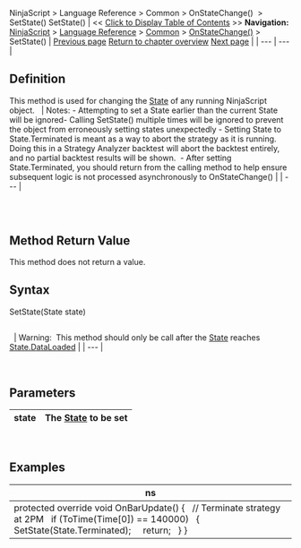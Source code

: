 ﻿
NinjaScript > Language Reference > Common > OnStateChange()  > SetState()
SetState() 
| << [Click to Display Table of Contents](setstate.md) >> **Navigation:**     [NinjaScript](ninjascript-1.md) > [Language Reference](language_reference_wip-1.md) > [Common](common-1.md) > [OnStateChange()](onstatechange-1.md) > SetState() | [Previous page](onstatechange-1.md) [Return to chapter overview](onstatechange-1.md) [Next page](state-1.md) |
| --- | --- |
## Definition
This method is used for changing the [State](state-1.md) of any running NinjaScript object.
 
| Notes: - Attempting to set a State earlier than the current State will be ignored- Calling SetState() multiple times will be ignored to prevent the object from erroneously setting states unexpectedly - Setting State to State.Terminated is meant as a way to abort the strategy as it is running. Doing this in a Strategy Analyzer backtest will abort the backtest entirely, and no partial backtest results will be shown.  - After setting State.Terminated, you should return from the calling method to help ensure subsequent logic is not processed asynchronously to OnStateChange() |
| --- |

## 
 
## Method Return Value
This method does not return a value.
## 
## 
## Syntax
SetState(State state)
## 
 
| Warning:  This method should only be call after the [State](state-1.md) reaches [State.DataLoaded](state-1.md) |
| --- |

 
## 
## Parameters
| state | The [State](state-1.md) to be set |
| --- | --- |

 
## Examples
| ns |
| --- |
| protected override void OnBarUpdate() {    // Terminate strategy at 2PM    if (ToTime(Time[0]) == 140000)    {      SetState(State.Terminated);      return;    } } |

